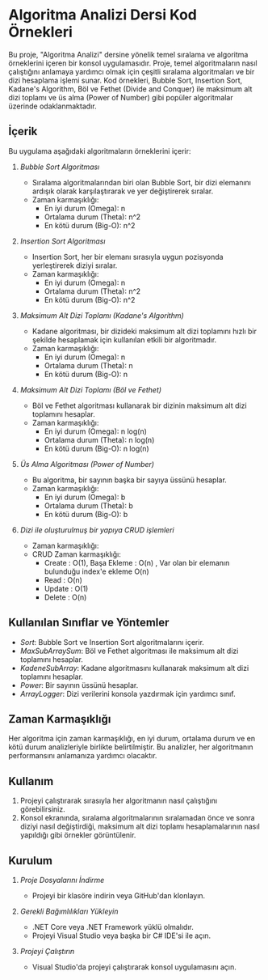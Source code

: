 # Algoritma Analizi Dersi Kod Örnekleri

Bu proje, "Algoritma Analizi" dersine yönelik temel sıralama ve algoritma örneklerini içeren bir konsol uygulamasıdır. Proje, temel algoritmaların nasıl çalıştığını anlamaya yardımcı olmak için çeşitli sıralama algoritmaları ve bir dizi hesaplama işlemi sunar. Kod örnekleri, Bubble Sort, Insertion Sort, Kadane's Algorithm, Böl ve Fethet (Divide and Conquer) ile maksimum alt dizi toplamı ve üs alma (Power of Number) gibi popüler algoritmalar üzerinde odaklanmaktadır.

## İçerik

Bu uygulama aşağıdaki algoritmaların örneklerini içerir:

1. *Bubble Sort Algoritması*
   - Sıralama algoritmalarından biri olan Bubble Sort, bir dizi elemanını ardışık olarak karşılaştırarak ve yer değiştirerek sıralar.
   - Zaman karmaşıklığı: 
     - En iyi durum (Omega): n 
     - Ortalama durum (Theta): n^2
     - En kötü durum (Big-O): n^2

2. *Insertion Sort Algoritması*
   - Insertion Sort, her bir elemanı sırasıyla uygun pozisyonda yerleştirerek diziyi sıralar.
   - Zaman karmaşıklığı: 
     - En iyi durum (Omega): n 
     - Ortalama durum (Theta): n^2
     - En kötü durum (Big-O): n^2

3. *Maksimum Alt Dizi Toplamı (Kadane's Algorithm)*
   - Kadane algoritması, bir dizideki maksimum alt dizi toplamını hızlı bir şekilde hesaplamak için kullanılan etkili bir algoritmadır.
   - Zaman karmaşıklığı:
     - En iyi durum (Omega): n
     - Ortalama durum (Theta): n
     - En kötü durum (Big-O): n

4. *Maksimum Alt Dizi Toplamı (Böl ve Fethet)*
   - Böl ve Fethet algoritması kullanarak bir dizinin maksimum alt dizi toplamını hesaplar.
   - Zaman karmaşıklığı:
     - En iyi durum (Omega): n log(n)
     - Ortalama durum (Theta): n log(n)
     - En kötü durum (Big-O): n log(n)

5. *Üs Alma Algoritması (Power of Number)*
   - Bu algoritma, bir sayının başka bir sayıya üssünü hesaplar.
   - Zaman karmaşıklığı:
     - En iyi durum (Omega): b 
     - Ortalama durum (Theta): b
     - En kötü durum (Big-O): b
6. *Dizi ile oluşturulmuş bir yapıya CRUD işlemleri*  
   - Zaman karmaşıklığı:  
   - CRUD Zaman karmaşıklığı:  
     - Create  : O(1), Başa Ekleme : O(n) , Var olan bir elemanın bulunduğu index'e ekleme O(n)  
     - Read    : O(n)  
     - Update  : O(1)  
     - Delete  : O(n)  

## Kullanılan Sınıflar ve Yöntemler

- *Sort*: Bubble Sort ve Insertion Sort algoritmalarını içerir.
- *MaxSubArraySum*: Böl ve Fethet algoritması ile maksimum alt dizi toplamını hesaplar.
- *KadeneSubArray*: Kadane algoritmasını kullanarak maksimum alt dizi toplamını hesaplar.
- *Power*: Bir sayının üssünü hesaplar.
- *ArrayLogger*: Dizi verilerini konsola yazdırmak için yardımcı sınıf.

## Zaman Karmaşıklığı

Her algoritma için zaman karmaşıklığı, en iyi durum, ortalama durum ve en kötü durum analizleriyle birlikte belirtilmiştir. Bu analizler, her algoritmanın performansını anlamanıza yardımcı olacaktır.

## Kullanım

1. Projeyi çalıştırarak sırasıyla her algoritmanın nasıl çalıştığını görebilirsiniz.
2. Konsol ekranında, sıralama algoritmalarının sıralamadan önce ve sonra diziyi nasıl değiştirdiği, maksimum alt dizi toplamı hesaplamalarının nasıl yapıldığı gibi örnekler görüntülenir.

## Kurulum

1. *Proje Dosyalarını İndirme*
   - Projeyi bir klasöre indirin veya GitHub'dan klonlayın.

2. *Gerekli Bağımlılıkları Yükleyin*
   - .NET Core veya .NET Framework yüklü olmalıdır.
   - Projeyi Visual Studio veya başka bir C# IDE'si ile açın.

3. *Projeyi Çalıştırın*
   - Visual Studio'da projeyi çalıştırarak konsol uygulamasını açın.
